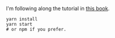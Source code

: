 I'm following along the tutorial in [this book](https://leanpub.com/the-road-to-learn-react).

    yarn install
    yarn start
    # or npm if you prefer.
